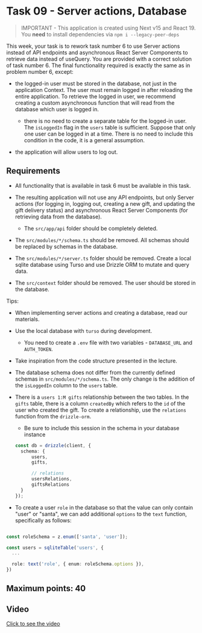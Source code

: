# Task 09 - Server actions, Database

> IMPORTANT - This application is created using Next v15 and React 19. You **need** to install dependencies via `npm i --legacy-peer-deps`

This week, your task is to rework task number 6 to use Server actions instead of API endpoints and asynchronous React Server Components to retrieve data instead of useQuery. You are provided with a correct solution of task number 6. The final functionality required is exactly the same as in problem number 6, except:

- the logged-in user must be stored in the database, not just in the application Context. The user must remain logged in after reloading the entire application. To retrieve the logged in user, we recommend creating a custom asynchronous function that will read from the database which user is logged in.

  - there is no need to create a separate table for the logged-in user. The `isLoggedIn` flag in the `users` table is sufficient. Suppose that only one user can be logged in at a time. There is no need to include this condition in the code, it is a general assumption.

- the application will allow users to log out.

## Requirements

- All functionality that is available in task 6 must be available in this task.

- The resulting application will not use any API endpoints, but only Server actions (for logging in, logging out, creating a new gift, and updating the gift delivery status) and asynchronous React Server Components (for retrieving data from the database).

  - The `src/app/api` folder should be completely deleted.

- The `src/modules/*/schema.ts` should be removed. All schemas should be replaced by schemas in the database.

- The `src/modules/*/server.ts` folder should be removed. Create a local sqlite database using Turso and use Drizzle ORM to mutate and query data.

- The `src/context` folder should be removed. The user should be stored in the database.

Tips:

- When implementing server actions and creating a database, read our materials.

- Use the local database with `turso` during development.

  - You need to create a `.env` file with two variables - `DATABASE_URL` and `AUTH_TOKEN`.

- Take inspiration from the code structure presented in the lecture.

- The database schema does not differ from the currently defined schemas in `src/modules/*/schema.ts`. The only change is the addition of the `isLoggedIn` column to the `users` table.

- There is a `users 1:M gifts` relationship between the two tables. In the `gifts` table, there is a column `createdBy` which refers to the `id` of the user who created the gift. To create a relationship, use the `relations` function from the `drizzle-orm`.

  - Be sure to include this session in the schema in your database instance

  ```ts
  const db = drizzle(client, {
  	schema: {
  		users,
  		gifts,

  		// relations
  		usersRelations,
  		giftsRelations
  	}
  });
  ```

- To create a user `role` in the database so that the value can only contain "user" or "santa", we can add additional `options` to the `text` function, specifically as follows:

```ts

const roleSchema = z.enum(['santa', 'user']);

const users = sqliteTable('users', {
  ...

  role: text('role', { enum: roleSchema.options }),
})
```

## Maximum points: 40

## Video

[Click to see the video](https://drive.google.com/file/d/1NbQX7elX6j_PaojDkCC8DBU0-caG882R/view?usp=sharing)
